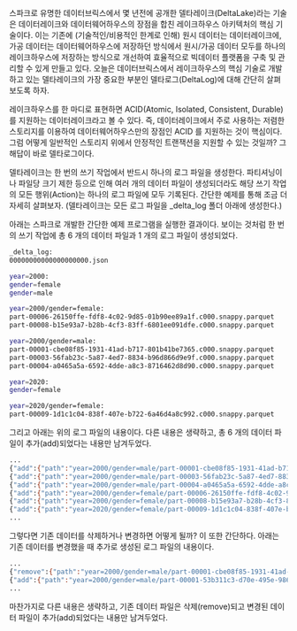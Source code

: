 스파크로 유명한 데이터브릭스에서 몇 년전에 공개한 델타레이크(DeltaLake)라는 기술은 데이터레이크와 데이터웨어하우스의 장점을 합친 레이크하우스 아키텍처의 핵심 기술이다. 이는 기존에 (기술적인/비용적인 한계로 인해) 원시 데이터는 데이터레이크에, 가공 데이터는 데이터웨어하우스에 저장하던 방식에서 원시/가공 데이터 모두를 하나의 레이크하우스에 저장하는 방식으로 개선하여 효율적으로 빅데이터 플랫폼을 구축 및 관리할 수 있게 만들고 있다. 오늘은 데이터브릭스에서 레이크하우스의 핵심 기술로 개발하고 있는 델타레이크의 가장 중요한 부분인 델타로그(DeltaLog)에 대해 간단히 살펴보도록 하자.

레이크하우스를 한 마디로 표현하면 ACID(Atomic, Isolated, Consistent, Durable)를 지원하는 데이터레이크라고 볼 수 있다. 즉, 데이터레이크에서 주로 사용하는 저렴한 스토리지를 이용하여 데이터웨어하우스만의 장점인 ACID 를 지원하는 것이 핵심이다. 그럼 어떻게 일반적인 스토리지 위에서 안정적인 트랜잭션을 지원할 수 있는 것일까? 그 해답이 바로 델타로그이다.

델타레이크는 한 번의 쓰기 작업에서 반드시 하나의 로그 파일을 생성한다. 파티셔닝이나 파일당 크기 제한 등으로 인해 여러 개의 데이터 파일이 생성되더라도 해당 쓰기 작업의 모든 행위(Action)는 하나의 로그 파일에 모두 기록된다. 간단한 예제를 통해 조금 더 자세히 살펴보자.
(델타레이크는 모든 로그 파일을 \_delta_log 폴더 아래에 생성한다.)

아래는 스파크로 개발한 간단한 예제 프로그램을 실행한 결과이다. 보이는 것처럼 한 번의 쓰기 작업에 총 6 개의 데이터 파일과 1 개의 로그 파일이 생성되었다.

```bash
_delta_log:
00000000000000000000.json

year=2000:
gender=female
gender=male

year=2000/gender=female:
part-00006-26150ffe-fdf8-4c02-9d85-01b90ee89a1f.c000.snappy.parquet
part-00008-b15e93a7-b28b-4cf3-83ff-6801ee091dfe.c000.snappy.parquet

year=2000/gender=male:
part-00001-cbe08f85-1931-41ad-b717-801b41be7365.c000.snappy.parquet
part-00003-56fab23c-5a87-4ed7-8834-b96d866d9e9f.c000.snappy.parquet
part-00004-a0465a5a-6592-4dde-a8c3-8716462d8d90.c000.snappy.parquet

year=2020:
gender=female

year=2020/gender=female:
part-00009-1d1c1c04-838f-407e-b722-6a46d4a8c992.c000.snappy.parquet
```

그리고 아래는 위의 로그 파일의 내용이다. 다른 내용은 생략하고, 총 6 개의 데이터 파일이 추가(add)되었다는 내용만 남겨두었다.

```bash
...
{"add":{"path":"year=2000/gender=male/part-00001-cbe08f85-1931-41ad-b717-801b41be7365.c000.snappy.parquet","partitionValues":{"year":"2000","gender":"male"},"size":1221,"modificationTime":1665794476795,"dataChange":true,"stats":"{\"numRecords\":1,\"minValues\":{\"firstname\":\"James\",\"middlename\":\"\",\"lastname\":\"Smith\",\"salary\":3000},\"maxValues\":{\"firstname\":\"James\",\"middlename\":\"\",\"lastname\":\"Smith\",\"salary\":3000},\"nullCount\":{\"firstname\":0,\"middlename\":0,\"lastname\":0,\"salary\":0}}"}}
{"add":{"path":"year=2000/gender=male/part-00003-56fab23c-5a87-4ed7-8834-b96d866d9e9f.c000.snappy.parquet","partitionValues":{"year":"2000","gender":"male"},"size":1228,"modificationTime":1665794476795,"dataChange":true,"stats":"{\"numRecords\":1,\"minValues\":{\"firstname\":\"Michael\",\"middlename\":\"Rose\",\"lastname\":\"\",\"salary\":4000},\"maxValues\":{\"firstname\":\"Michael\",\"middlename\":\"Rose\",\"lastname\":\"\",\"salary\":4000},\"nullCount\":{\"firstname\":0,\"middlename\":0,\"lastname\":0,\"salary\":0}}"}}
{"add":{"path":"year=2000/gender=male/part-00004-a0465a5a-6592-4dde-a8c3-8716462d8d90.c000.snappy.parquet","partitionValues":{"year":"2000","gender":"male"},"size":1249,"modificationTime":1665794476795,"dataChange":true,"stats":"{\"numRecords\":1,\"minValues\":{\"firstname\":\"Robert\",\"middlename\":\"\",\"lastname\":\"Williams\",\"salary\":4000},\"maxValues\":{\"firstname\":\"Robert\",\"middlename\":\"\",\"lastname\":\"Williams\",\"salary\":4000},\"nullCount\":{\"firstname\":0,\"middlename\":0,\"lastname\":0,\"salary\":0}}"}}
{"add":{"path":"year=2000/gender=female/part-00006-26150ffe-fdf8-4c02-9d85-01b90ee89a1f.c000.snappy.parquet","partitionValues":{"year":"2000","gender":"female"},"size":1248,"modificationTime":1665794476796,"dataChange":true,"stats":"{\"numRecords\":1,\"minValues\":{\"firstname\":\"Maria\",\"middlename\":\"Anne\",\"lastname\":\"Jones\",\"salary\":4000},\"maxValues\":{\"firstname\":\"Maria\",\"middlename\":\"Anne\",\"lastname\":\"Jones\",\"salary\":4000},\"nullCount\":{\"firstname\":0,\"middlename\":0,\"lastname\":0,\"salary\":0}}"}}
{"add":{"path":"year=2000/gender=female/part-00008-b15e93a7-b28b-4cf3-83ff-6801ee091dfe.c000.snappy.parquet","partitionValues":{"year":"2000","gender":"female"},"size":1248,"modificationTime":1665794476795,"dataChange":true,"stats":"{\"numRecords\":1,\"minValues\":{\"firstname\":\"Jennifer\",\"middlename\":\"\",\"lastname\":\"Cherry\",\"salary\":4200},\"maxValues\":{\"firstname\":\"Jennifer\",\"middlename\":\"\",\"lastname\":\"Cherry\",\"salary\":4200},\"nullCount\":{\"firstname\":0,\"middlename\":0,\"lastname\":0,\"salary\":0}}"}}
{"add":{"path":"year=2020/gender=female/part-00009-1d1c1c04-838f-407e-b722-6a46d4a8c992.c000.snappy.parquet","partitionValues":{"year":"2020","gender":"female"},"size":1234,"modificationTime":1665794476795,"dataChange":true,"stats":"{\"numRecords\":1,\"minValues\":{\"firstname\":\"Jen\",\"middlename\":\"Mary\",\"lastname\":\"Brown\",\"salary\":-1},\"maxValues\":{\"firstname\":\"Jen\",\"middlename\":\"Mary\",\"lastname\":\"Brown\",\"salary\":-1},\"nullCount\":{\"firstname\":0,\"middlename\":0,\"lastname\":0,\"salary\":0}}"}}
...
```

그렇다면 기존 데이터를 삭제하거나 변경하면 어떻게 될까? 이 또한 간단하다. 아래는 기존 데이터를 변경했을 때 추가로 생성된 로그 파일의 내용이다.

```bash
...
{"remove":{"path":"year=2000/gender=male/part-00001-cbe08f85-1931-41ad-b717-801b41be7365.c000.snappy.parquet","deletionTimestamp":1665795385572,"dataChange":true,"extendedFileMetadata":true,"partitionValues":{"year":"2000","gender":"male"},"size":1221}}
{"add":{"path":"year=2000/gender=male/part-00001-53b311c3-d70e-495e-9868-82b4fc8c1ed9.c000.snappy.parquet","partitionValues":{"year":"2000","gender":"male"},"size":1221,"modificationTime":1665795383719,"dataChange":true,"stats":"{\"numRecords\":1,\"minValues\":{\"firstname\":\"James\",\"middlename\":\"\",\"lastname\":\"Smith\",\"salary\":3000},\"maxValues\":{\"firstname\":\"James\",\"middlename\":\"\",\"lastname\":\"Smith\",\"salary\":3000},\"nullCount\":{\"firstname\":0,\"middlename\":0,\"lastname\":0,\"salary\":0}}"}}
...
```

마찬가지로 다른 내용은 생략하고, 기존 데이터 파일은 삭제(remove)되고 변경된 데이터 파일이 추가(add)되었다는 내용만 남겨두었다.
